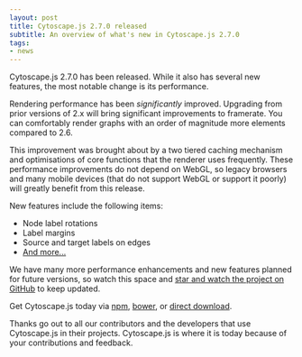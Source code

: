 ```yaml
---
layout: post
title: Cytoscape.js 2.7.0 released
subtitle: An overview of what's new in Cytoscape.js 2.7.0
tags:
- news
---
```


Cytoscape.js 2.7.0 has been released.  While it also has several new features, the most notable change is its performance.

Rendering performance has been *significantly* improved.  Upgrading from prior versions of 2.x will bring significant improvements to framerate.  You can comfortably render graphs with an order of magnitude more elements compared to 2.6.

This improvement was brought about by a two tiered caching mechanism and optimisations of core functions that the renderer uses frequently.  These performance improvements do not depend on WebGL, so legacy browsers and many mobile devices (that do not support WebGL or support it poorly) will greatly benefit from this release.

New features include the following items:

- Node label rotations
- Label margins
- Source and target labels on edges
- [And more...](https://github.com/cytoscape/cytoscape.js/issues?q=is%3Aissue+milestone%3A2.7.0+is%3Aclosed)

We have many more performance enhancements and new features planned for future versions, so watch this space and [star and watch the project on GitHub](https://github.com/cytoscape/cytoscape.js) to keep updated.

Get Cytoscape.js today via [npm](https://www.npmjs.org/package/cytoscape), [bower](http://bower.io/search/?q=cytoscape), or [direct download](http://js.cytoscape.org).  

Thanks go out to all our contributors and the developers that use Cytoscape.js in their projects.  Cytoscape.js is where it is today because of your contributions and feedback.
